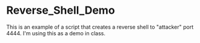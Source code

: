 # Reverse_Shell_Demo

This is an example of a script that creates a reverse shell to "attacker" port 4444.
I'm using this as a demo in class.
